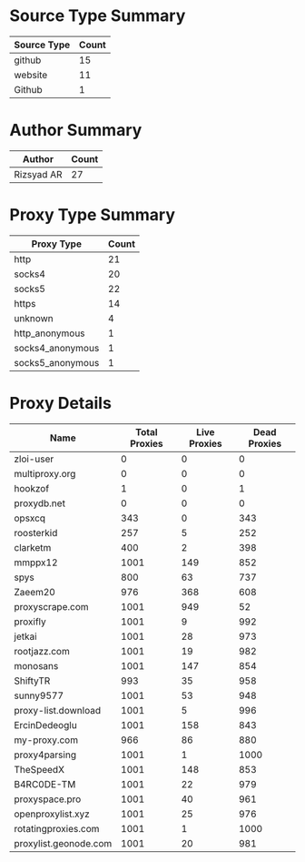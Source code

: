 # Source Type Summary

| Source Type | Count |
|-------------|-------|
| github | 15 |
| website | 11 |
| Github | 1 |


# Author Summary

| Author | Count |
|--------|-------|
| Rizsyad AR | 27 |


# Proxy Type Summary

| Proxy Type | Count |
|------------|-------|
| http | 21 |
| socks4 | 20 |
| socks5 | 22 |
| https | 14 |
| unknown | 4 |
| http_anonymous | 1 |
| socks4_anonymous | 1 |
| socks5_anonymous | 1 |


# Proxy Details

| Name | Total Proxies | Live Proxies | Dead Proxies |
|------|---------------|--------------|---------------|
| zloi-user | 0 | 0 | 0 |
| multiproxy.org | 0 | 0 | 0 |
| hookzof | 1 | 0 | 1 |
| proxydb.net | 0 | 0 | 0 |
| opsxcq | 343 | 0 | 343 |
| roosterkid | 257 | 5 | 252 |
| clarketm | 400 | 2 | 398 |
| mmppx12 | 1001 | 149 | 852 |
| spys | 800 | 63 | 737 |
| Zaeem20 | 976 | 368 | 608 |
| proxyscrape.com | 1001 | 949 | 52 |
| proxifly | 1001 | 9 | 992 |
| jetkai | 1001 | 28 | 973 |
| rootjazz.com | 1001 | 19 | 982 |
| monosans | 1001 | 147 | 854 |
| ShiftyTR | 993 | 35 | 958 |
| sunny9577 | 1001 | 53 | 948 |
| proxy-list.download | 1001 | 5 | 996 |
| ErcinDedeoglu | 1001 | 158 | 843 |
| my-proxy.com | 966 | 86 | 880 |
| proxy4parsing | 1001 | 1 | 1000 |
| TheSpeedX | 1001 | 148 | 853 |
| B4RC0DE-TM | 1001 | 22 | 979 |
| proxyspace.pro | 1001 | 40 | 961 |
| openproxylist.xyz | 1001 | 25 | 976 |
| rotatingproxies.com | 1001 | 1 | 1000 |
| proxylist.geonode.com | 1001 | 20 | 981 |
